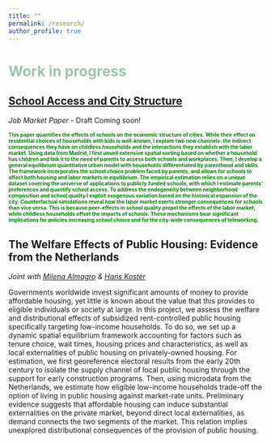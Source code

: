 ```yaml
---
title: ""
permalink: /research/
author_profile: true
---
```


# <span style="color:#9EC5AB"> Work in progress </span>

## <a href="https://giorgiopietrabissa.github.io/files/school_sorting.pdf" target="_blank">School Access and City Structure</a>
*Job Market Paper* - Draft Coming soon!

<span style="color:green;font-weight:700;font-size:10px">
    This paper quantifies the effects of schools on the economic structure of cities. While their effect on residential choices of households with kids is well-known, I explore two new channels: the indirect consequences they have on childless households and the interactions they establish with the labor market. Using data from Madrid, I first unveil extensive spatial sorting based on whether a household has children and link it to the need of parents to access both schools and workplaces. Then, I develop a general equilibrium quantitative urban model with households differentiated by parenthood and skills. The framework incorporates the school choice problem faced by parents, and allows for schools to affect both housing and labor markets in equilibrium. The empirical estimation relies on a unique dataset covering the universe of applications to publicly funded schools, with which I estimate parents’ preferences and quantify school access. To address the endogeneity between neighborhood composition and school quality I exploit exogenous variation based on the historical expansion of the city. Counterfactual simulations reveal how the labor market exerts stronger consequences for schools than vice versa. This is because peer-effects in school quality propel the effects of the labor market, while childless households offset the impacts of schools. These mechanisms bear significant implications for policies increasing school choice and for the city-wide consequences of teleworking.
</span>

## The Welfare Effects of Public Housing: Evidence from the Netherlands
*Joint with <a href="https://www.milena-almagro.com/" target="_blank">Milena Almagro</a> & <a href="https://www.urbaneconomics.nl/" target="_blank">Hans Koster</a>*

Governments worldwide invest significant amounts of money to provide affordable housing, yet little is known about the value that this provides to eligible individuals or society at large. In this project, we assess the welfare and distributional effects of subsidized rent-controlled public housing specifically targeting low-income households. To do so, we set up a dynamic spatial equilibrium framework accounting for factors such as tenure choice, wait times, housing prices and characteristics, as well as local externalities of public housing on privately-owned housing. For estimation, we first georeference electoral results from the early 20th century to isolate the supply channel of local public housing through the support for early construction programs. Then, using microdata from the Netherlands, we estimate how eligible low-income households trade-off the option of living in public housing against market-rate units. Preliminary evidence suggests that affordable housing can induce substantial externalities on the private market, beyond direct local externalities, as demand connects the two segments of the market. This relation implies unexplored distributional consequences of the provision of public housing.
